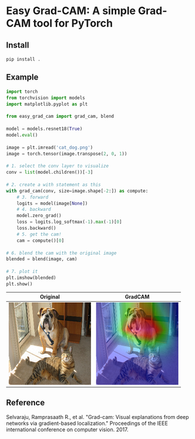 # Easy Grad-CAM: A simple Grad-CAM tool for PyTorch

## Install

```
pip install .
```

## Example

```python
import torch
from torchvision import models
import matplotlib.pyplot as plt

from easy_grad_cam import grad_cam, blend

model = models.resnet18(True)
model.eval()

image = plt.imread('cat_dog.png')
image = torch.tensor(image.transpose(2, 0, 1))

# 1. select the conv layer to visualize
conv = list(model.children())[-3]

# 2. create a with statement as this
with grad_cam(conv, size=image.shape[-2:]) as compute:
    # 3. forward
    logits = model(image[None])
    # 4. backward
    model.zero_grad()
    loss = logits.log_softmax(-1).max(-1)[0]
    loss.backward()
    # 5. get the cam!
    cam = compute()[0]

# 6. blend the cam with the original image
blended = blend(image, cam)

# 7. plot it
plt.imshow(blended)
plt.show()
```

| Original         | GradCAM                  |
| ---------------- | ------------------------ |
| ![](cat_dog.png) | ![](cat_and_dog_cam.png) |


## Reference

Selvaraju, Ramprasaath R., et al. "Grad-cam: Visual explanations from deep networks via gradient-based localization." Proceedings of the IEEE international conference on computer vision. 2017.